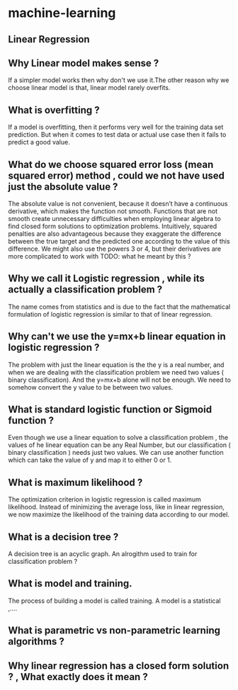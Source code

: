 # machine-learning

## Linear Regression

## Why Linear model makes sense ? 

If a simpler model works then why don't we use it.The other reason why we choose linear model is that, linear model rarely overfits. 

## What is overfitting ?

If a model is overfitting, then it performs very well for the training data set prediction. But when it comes to test data or actual use case then it fails to predict a good value. 

## What do we choose squared error loss (mean squared error)  method , could we not have used just the absolute value ?

The absolute value is not convenient, because it doesn’t have a continuous derivative, which makes the function not smooth. Functions that are not smooth
create unnecessary difficulties when employing linear algebra to find closed form solutions
to optimization problems. Intuitively, squared penalties are also advantageous because they exaggerate the difference between the true target and the predicted one according to the value of this difference. We might also use the powers 3 or 4, but their derivatives are more complicated to work with
 TODO: what he meant by this ? 

## Why we call it Logistic regression , while its actually a classification problem ?

The name comes from statistics and is due to the fact that the mathematical formulation of logistic regression is similar to that of linear regression.

## Why can't we use the y=mx+b linear equation in logistic regression ? 

The problem with just the linear equation is the the y is a real number, and when we are dealing with the classification problem we need two values ( binary classification). And the y=mx+b alone will not be enough. We need to somehow convert the y value to be between two values.

## What is standard logistic function or Sigmoid function ? 

Even though we use a linear equation to solve a classification problem , the values of he linear equation can be any Real Number, but our classification ( binary classification ) needs just two values. We can use another function which can take the value of y and map it to either 0 or 1.

## What is maximum likelihood ? 

The optimization criterion in logistic regression is called maximum likelihood. Instead of minimizing the average loss, like in linear regression, we now maximize the likelihood of the training data according to our model.

## What is a decision tree  ? 

A decision tree is an acyclic graph. An alrogithm used to train for classification problem ? 

## What is model and training. 

The process of building a model is called training. A model is a statistical ,....

## What is parametric vs non-parametric learning algorithms ? 

## Why  linear regression has a closed form solution ? , What exactly does it mean ? 

